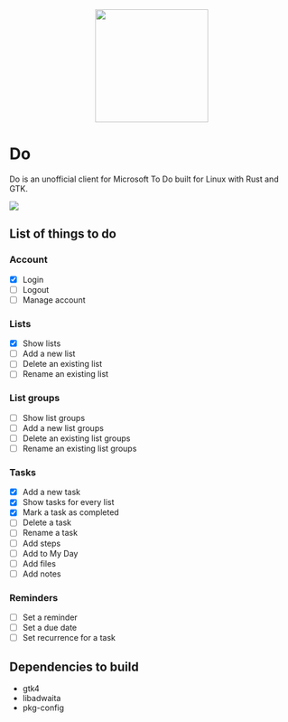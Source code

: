 
<div align="center">
  <img src="https://raw.githubusercontent.com/edfloreshz/do/main/src/assets/icons/do.edfloreshz.github.svg" width="200" height="200"/>
</div>

# Do

Do is an unofficial client for Microsoft To Do built for Linux with Rust and GTK.

<img src="https://raw.githubusercontent.com/edfloreshz/do/main/src/assets/app.png"/>

## List of things to do

### Account
- [x] Login
- [ ] Logout
- [ ] Manage account

### Lists
- [x] Show lists
- [ ] Add a new list
- [ ] Delete an existing list
- [ ] Rename an existing list

### List groups
- [ ] Show list groups
- [ ] Add a new list groups
- [ ] Delete an existing list groups
- [ ] Rename an existing list groups

### Tasks
- [x] Add a new task
- [x] Show tasks for every list
- [x] Mark a task as completed
- [ ] Delete a task
- [ ] Rename a task
- [ ] Add steps
- [ ] Add to My Day
- [ ] Add files
- [ ] Add notes

### Reminders
- [ ] Set a reminder
- [ ] Set a due date
- [ ] Set recurrence for a task

## Dependencies to build
- gtk4
- libadwaita
- pkg-config
